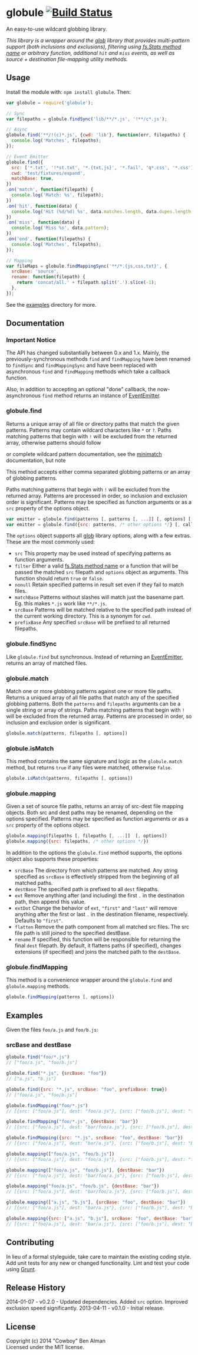 # globule [![Build Status](https://secure.travis-ci.org/cowboy/node-globule.png?branch=master)](http://travis-ci.org/cowboy/node-globule)

An easy-to-use wildcard globbing library.

_This library is a wrapper around the [glob][] library that provides multi-pattern support (both inclusions and exclusions), filtering using [fs.Stats method name][] or arbitrary function, additional `hit` and `miss` events, as well as source + destination file-mapping utility methods._

## Usage

Install the module with: `npm install globule`. Then:

```js
var globule = require('globule');

// Sync
var filepaths = globule.findSync('lib/**/*.js', '!**/c*.js');

// Async
globule.find('**/!(c)*.js', {cwd: 'lib'}, function(err, filepaths) {
  console.log('Matches', filepaths);
});

// Event Emitter
globule.find({
  src: ['*.txt', '!*st.txt', '*.{txt,js}', '*.fail', 'q*.css', '*.css'],
  cwd: 'test/fixtures/expand',
  matchBase: true,
})
.on('match', function(filepath) {
  console.log('Match: %s', filepath);
})
.on('hit', function(data) {
  console.log('Hit (%d/%d) %s', data.matches.length, data.dupes.length, data.pattern);
})
.on('miss', function(data) {
  console.log('Miss %s', data.pattern);
})
.on('end', function(filepaths) {
  console.log('Matches', filepaths);
});

// Mapping
var fileMaps = globule.findMappingSync('**/*.{js,css,txt}', {
  srcBase: 'source',
  rename: function(filepath) {
    return 'concat/all.' + filepath.split('.').slice(-1);
  },
});
```

See the [examples](./examples) directory for more.

## Documentation

### Important Notice
The API has changed substantially between 0.x and 1.x. Mainly, the previously-synchronous methods `find` and `findMapping` have been renamed to `findSync` and `findMappingSync` and have been replaced with asynchronous `find` and `findMapping` methods which take a callback function.

Also, in addition to accepting an optional "done" callback, the now-asynchronous `find` method returns an instance of [EventEmitter][].

### globule.find
Returns a unique array of all file or directory paths that match the given patterns. Patterns may contain wildcard characters like `*` or `?`. Paths matching patterns that begin with `!` will be excluded from the returned array, otherwise patterns should follow 

or complete wildcard pattern documentation, see the [minimatch][] documentation, but note

This method accepts either comma separated globbing patterns or an array of globbing patterns.

Paths matching patterns that begin with `!` will be excluded from the returned array. Patterns are processed in order, so inclusion and exclusion order is significant. Patterns may be specified as function arguments or as a `src` property of the options object.

```js
var emitter = globule.find(patterns [, patterns [, ...]] [, options] [, callback])
var emitter = globule.find({src: patterns, /* other options */} [, callback])
```

The `options` object supports all [glob][] library options, along with a few extras. These are the most commonly used:

* `src` This property may be used instead of specifying patterns as function arguments.
* `filter` Either a valid [fs.Stats method name][] or a function that will be passed the matched `src` filepath and `options` object as arguments. This function should return `true` or `false`.
* `nonull` Retain specified patterns in result set even if they fail to match files.
* `matchBase` Patterns without slashes will match just the basename part. Eg. this makes `*.js` work like `**/*.js`.
* `srcBase` Patterns will be matched relative to the specified path instead of the current working directory. This is a synonym for `cwd`.
* `prefixBase` Any specified `srcBase` will be prefixed to all returned filepaths.

### globule.findSync
Like `globule.find` but synchronous. Instead of returning an [EventEmitter][], returns an array of matched files.

### globule.match
Match one or more globbing patterns against one or more file paths. Returns a uniqued array of all file paths that match any of the specified globbing patterns. Both the `patterns` and `filepaths` arguments can be a single string or array of strings. Paths matching patterns that begin with `!` will be excluded from the returned array. Patterns are processed in order, so inclusion and exclusion order is significant.

```js
globule.match(patterns, filepaths [, options])
```

### globule.isMatch
This method contains the same signature and logic as the `globule.match` method, but returns `true` if any files were matched, otherwise `false`.

```js
globule.isMatch(patterns, filepaths [, options])
```

### globule.mapping
Given a set of source file paths, returns an array of src-dest file mapping objects. Both src and dest paths may be renamed, depending on the options specified. Patterns may be specified as function arguments or as a `src` property of the options object.

```js
globule.mapping(filepaths [, filepaths [, ...]]  [, options])
globule.mapping({src: filepaths, /* other options */})
```

In addition to the options the `globule.find` method supports, the options object also supports these properties:

* `srcBase` The directory from which patterns are matched. Any string specified as `srcBase` is effectively stripped from the beginning of all matched paths.
* `destBase` The specified path is prefixed to all `dest` filepaths.
* `ext` Remove anything after (and including) the first `.` in the destination path, then append this value.
* `extDot` Change the behavior of `ext`, `"first"` and `"last"` will remove anything after the first or last `.` in the destination filename, respectively. Defaults to `"first"`.
* `flatten` Remove the path component from all matched src files. The src file path is still joined to the specified destBase.
* `rename` If specified, this function will be responsible for returning the final `dest` filepath. By default, it flattens paths (if specified), changes extensions (if specified) and joins the matched path to the `destBase`.

### globule.findMapping
This method is a convenience wrapper around the `globule.find` and `globule.mapping` methods.

```js
globule.findMapping(patterns [, options])
```


## Examples

Given the files `foo/a.js` and `foo/b.js`:

### srcBase and destBase

```js
globule.find("foo/*.js")
// ["foo/a.js", "foo/b.js"]

globule.find("*.js", {srcBase: "foo"})
// ["a.js", "b.js"]

globule.find({src: "*.js", srcBase: "foo", prefixBase: true})
// ["foo/a.js", "foo/b.js"]
```

```js
globule.findMapping("foo/*.js")
// [{src: ["foo/a.js"], dest: "foo/a.js"}, {src: ["foo/b.js"], dest: "foo/b.js"}]

globule.findMapping("foo/*.js", {destBase: "bar"})
// [{src: ["foo/a.js"], dest: "bar/foo/a.js"}, {src: ["foo/b.js"], dest: "bar/foo/b.js"}]

globule.findMapping({src: "*.js", srcBase: "foo", destBase: "bar"})
// [{src: ["foo/a.js"], dest: "bar/a.js"}, {src: ["foo/b.js"], dest: "bar/b.js"}]
```

```js
globule.mapping(["foo/a.js", "foo/b.js"])
// [{src: ["foo/a.js"], dest: "foo/a.js"}, {src: ["foo/b.js"], dest: "foo/b.js"}]

globule.mapping(["foo/a.js", "foo/b.js"], {destBase: "bar"})
// [{src: ["foo/a.js"], dest: "bar/foo/a.js"}, {src: ["foo/b.js"], dest: "bar/foo/b.js"}]

globule.mapping("foo/a.js", "foo/b.js", {destBase: "bar"})
// [{src: ["foo/a.js"], dest: "bar/foo/a.js"}, {src: ["foo/b.js"], dest: "bar/foo/b.js"}]

globule.mapping(["a.js", "b.js"], {srcBase: "foo", destBase: "bar"})
// [{src: ["foo/a.js"], dest: "bar/a.js"}, {src: ["foo/b.js"], dest: "bar/b.js"}]

globule.mapping({src: ["a.js", "b.js"], srcBase: "foo", destBase: "bar"})
// [{src: ["foo/a.js"], dest: "bar/a.js"}, {src: ["foo/b.js"], dest: "bar/b.js"}]
```

## Contributing
In lieu of a formal styleguide, take care to maintain the existing coding style. Add unit tests for any new or changed functionality. Lint and test your code using [Grunt](http://gruntjs.com/).

## Release History
2014-01-07 - v0.2.0 - Updated dependencies. Added `src` option. Improved exclusion speed significantly.
2013-04-11 - v0.1.0 - Initial release.

## License
Copyright (c) 2014 "Cowboy" Ben Alman  
Licensed under the MIT license.

[glob]: https://github.com/isaacs/node-glob
[minimatch]: https://github.com/isaacs/minimatch
[EventEmitter]: http://nodejs.org/api/events.html#events_class_events_eventemitter
[fs.Stats method name]: http://nodejs.org/docs/latest/api/fs.html#fs_class_fs_stats
